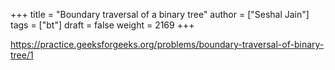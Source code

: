 +++
title = "Boundary traversal of a binary tree"
author = ["Seshal Jain"]
tags = ["bt"]
draft = false
weight = 2169
+++

<https://practice.geeksforgeeks.org/problems/boundary-traversal-of-binary-tree/1>
